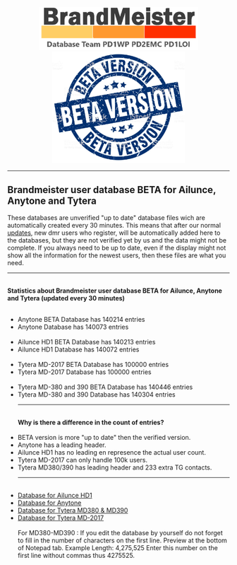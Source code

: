 <p align="center">
<a href="https://github.com/BM-Database" target="_blank"><img src="img/BM-logo2.gif" width="360"></a>
<br>
<img src="img/BM-beta.jpg" width="300">
<br>
</p>
<hr>
<h2 id="english">Brandmeister user database <b>BETA</b> for Ailunce, Anytone and Tytera</h2>
These databases are unverified "up to date" database files wich are automatically created every 30 minutes. This means that after our normal <a href="https://github.com/bm-database/database">updates</a>, new dmr users who register, will be automatically added here to the databases, but they are not verified yet by us and the data might not be complete. If you always need to be up to date, even if the display might not show all the information for the newest users, then these files are what you need.
<br>
<hr>
<br>
<b>Statistics about Brandmeister user database BETA for Ailunce, Anytone and Tytera (updated every 30 minutes)<br><br>
</b>
<ul>
<li>Anytone BETA Database has 140214 entries<br>
<li>Anytone Database has 140073 entries<br><br>
<li>Ailunce HD1 BETA Database has 140213 entries<br>
<li>Ailunce HD1 Database has 140072 entries<br><br>
<li>Tytera MD-2017 BETA Database has 100000 entries<br>
<li>Tytera MD-2017 Database has 100000 entries<br><br>
<li>Tytera MD-380 and 390 BETA Database has 140446 entries<br>
<li>Tytera MD-380 and 390 Database has 140304 entries<br>
<hr>
<br><b>Why is there a difference in the count of entries?</b><br>
<br><li>BETA version is more "up to date" then the verified version.
<br><li>Anytone has a leading header.
<br><li>Ailunce HD1 has no leading en represence the actual user count.
<br><li>Tytera MD-2017 can only handle 100k users.
<br><li>Tytera MD380/390 has leading header and 233 extra TG contacts.
<br>
<hr>
<br>
<li>
<a href="https://raw.githubusercontent.com/BM-Database/database-beta/master/userhd.csv">Database for Ailunce HD1</a>
</li>
<li>
<a href="https://raw.githubusercontent.com/BM-Database/database-beta/master/userat.csv">Database for Anytone</a>
</li>
<li>
<a href="https://github.com/BM-Database/database-beta/raw/master/user.bin">Database for Tytera MD380 & MD390</a>
</li>
<li>
<a href="https://raw.githubusercontent.com/BM-Database/database-beta/master/usermd2017.csv">Database for Tytera MD-2017</a>
</li>
<br>
For MD380-MD390 : If you edit the database by yourself do not forget to fill in the number of characters on the first line. Preview at the bottom of Notepad tab. Example Length: 4,275,525 Enter this number on the first line without commas thus 4275525.
